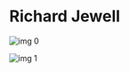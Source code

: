 # Richard Jewell

![img 0](https://i.imgur.com/8J6q3sa.jpg)

![img 1](https://i.imgur.com/1UIKqZ7.png)

